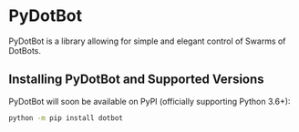 # PyDotBot

PyDotBot is a library allowing for simple and elegant control of Swarms of DotBots.

<!---
TODO: Show a simple Pythonic example of configuring and controlling dotbots using the library (likely move commands or importing a controller).
TODO: Also show a user interface example of doing the same thing.
-->

## Installing PyDotBot and Supported Versions

PyDotBot will soon be available on PyPI (officially supporting Python 3.6+):
```bash
python -m pip install dotbot
```

